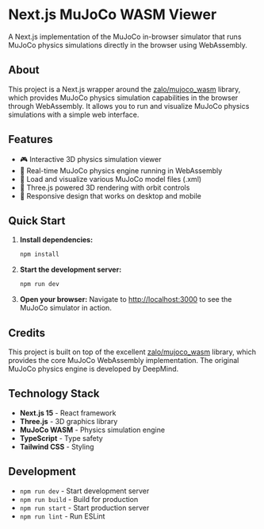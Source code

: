 # Next.js MuJoCo WASM Viewer

A Next.js implementation of the MuJoCo in-browser simulator that runs MuJoCo physics simulations directly in the browser using WebAssembly.

## About

This project is a Next.js wrapper around the [zalo/mujoco_wasm](https://github.com/zalo/mujoco_wasm) library, which provides MuJoCo physics simulation capabilities in the browser through WebAssembly. It allows you to run and visualize MuJoCo physics simulations with a simple web interface.

## Features

- 🎮 Interactive 3D physics simulation viewer
- 🎯 Real-time MuJoCo physics engine running in WebAssembly
- 📁 Load and visualize various MuJoCo model files (.xml)
- 🎨 Three.js powered 3D rendering with orbit controls
- 📱 Responsive design that works on desktop and mobile

## Quick Start

1. **Install dependencies:**

   ```bash
   npm install
   ```

2. **Start the development server:**

   ```bash
   npm run dev
   ```

3. **Open your browser:**
   Navigate to [http://localhost:3000](http://localhost:3000) to see the MuJoCo simulator in action.

## Credits

This project is built on top of the excellent [zalo/mujoco_wasm](https://github.com/zalo/mujoco_wasm) library, which provides the core MuJoCo WebAssembly implementation. The original MuJoCo physics engine is developed by DeepMind.

## Technology Stack

- **Next.js 15** - React framework
- **Three.js** - 3D graphics library
- **MuJoCo WASM** - Physics simulation engine
- **TypeScript** - Type safety
- **Tailwind CSS** - Styling

## Development

- `npm run dev` - Start development server
- `npm run build` - Build for production
- `npm run start` - Start production server
- `npm run lint` - Run ESLint
